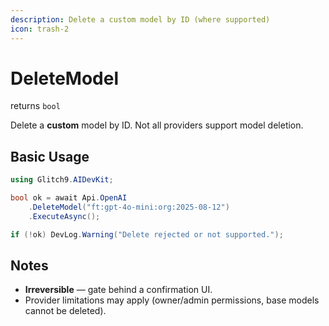 ```yaml
---
description: Delete a custom model by ID (where supported)
icon: trash-2
---
```


# DeleteModel

returns `bool`

Delete a **custom** model by ID. Not all providers support model deletion.

## Basic Usage

```csharp
using Glitch9.AIDevKit;

bool ok = await Api.OpenAI
    .DeleteModel("ft:gpt-4o-mini:org:2025-08-12")
    .ExecuteAsync();

if (!ok) DevLog.Warning("Delete rejected or not supported.");
```

## Notes

* **Irreversible** — gate behind a confirmation UI.
* Provider limitations may apply (owner/admin permissions, base models cannot be deleted).
